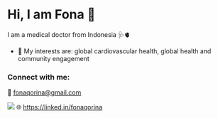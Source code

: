# Hi, I am Fona :wave: 
I am a medical doctor from Indonesia 🩺🫀

* 🧠 My interests are: global cardiovascular health, global health and community engagement 
### Connect with me:
📧 fonaqorina@gmail.com

[![](https://img.shields.io/badge/LinkedIn-0077B5?style=for-the-badge&logo=linkedin&logoColor=white)](https://linkedin.com/in/fonaqorina)
🌐 https://linked.in/fonaqorina
